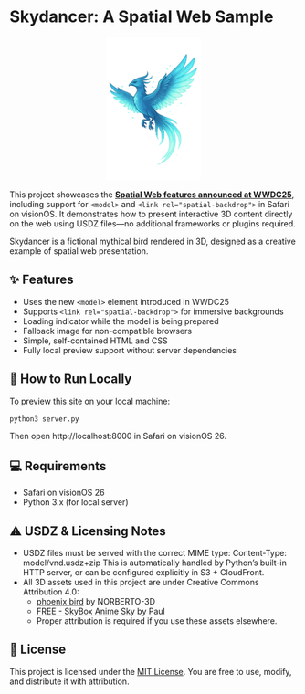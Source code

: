 # Skydancer: A Spatial Web Sample

<p align="center">
  <img src="bird.png" height="250"/>
</p>

This project showcases the **[Spatial Web features announced at WWDC25](https://developer.apple.com/videos/play/wwdc2025/237/)**, including support for `<model>` and `<link rel="spatial-backdrop">` in Safari on visionOS. It demonstrates how to present interactive 3D content directly on the web using USDZ files—no additional frameworks or plugins required.

Skydancer is a fictional mythical bird rendered in 3D, designed as a creative example of spatial web presentation.

## ✨ Features
- Uses the new `<model>` element introduced in WWDC25
- Supports `<link rel="spatial-backdrop">` for immersive backgrounds
- Loading indicator while the model is being prepared
- Fallback image for non-compatible browsers
- Simple, self-contained HTML and CSS
- Fully local preview support without server dependencies

## 🔧 How to Run Locally
To preview this site on your local machine:

```sh
python3 server.py
```

Then open http://localhost:8000 in Safari on visionOS 26.

## 💻 Requirements
- Safari on visionOS 26
- Python 3.x (for local server)

## ⚠️ USDZ & Licensing Notes
- USDZ files must be served with the correct MIME type:
Content-Type: model/vnd.usdz+zip
This is automatically handled by Python’s built-in HTTP server, or can be configured explicitly in S3 + CloudFront.
- All 3D assets used in this project are under Creative Commons Attribution 4.0:
    - [phoenix bird](https://skfb.ly/6vLBp) by NORBERTO-3D
    - [FREE - SkyBox Anime Sky](https://skfb.ly/oIINu) by Paul
    - Proper attribution is required if you use these assets elsewhere.

## 🪪 License
This project is licensed under the [MIT License](LICENSE).
You are free to use, modify, and distribute it with attribution.
